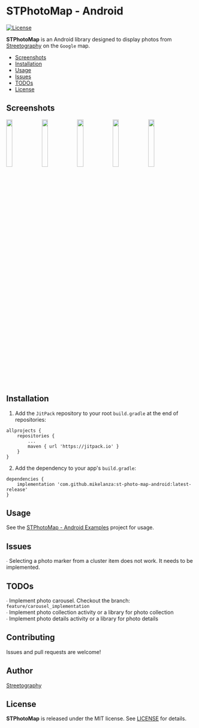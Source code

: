 # STPhotoMap - Android

[![License](https://img.shields.io/badge/license-MIT-blue.svg)](https://github.com/mikelanza/st-photo-map-android/blob/master/LICENSE)

**STPhotoMap** is an Android library designed to display photos from [Streetography](https://streetography.com) on the `Google` map.

- [Screenshots](#screenshots)
- [Installation](#installation)
- [Usage](#usage)
- [Issues](#issues)
- [TODOs](#todos)
- [License](#license)

## Screenshots

<img src="https://user-images.githubusercontent.com/6670019/66481412-8bf56a80-eaa9-11e9-9769-ea1216a5f691.png" width="18%"></img> 
<img src="https://user-images.githubusercontent.com/6670019/66481442-9b74b380-eaa9-11e9-8875-a69f811579e3.png" width="18%"></img> 
<img src="https://user-images.githubusercontent.com/6670019/66481462-a7f90c00-eaa9-11e9-8186-f78f37a44ffa.png" width="18%"></img>
<img src="https://user-images.githubusercontent.com/6670019/66481483-b8a98200-eaa9-11e9-97cd-47dc812ca48e.png" width="18%"></img> 
<img src="https://user-images.githubusercontent.com/6670019/66481522-d0810600-eaa9-11e9-8051-4e59202c9298.png" width="18%"></img>

## Installation

1. Add the `JitPack` repository to your root `build.gradle` at the end of repositories:
```
allprojects {
    repositories {
        ...
        maven { url 'https://jitpack.io' }
    }
}
```
2. Add the dependency to your app's `build.gradle`:
```
dependencies {
    implementation 'com.github.mikelanza:st-photo-map-android:latest-release'
}
```

## Usage

See the [STPhotoMap - Android Examples](https://github.com/mikelanza/st-photo-map-android-examples) project for usage.

## Issues

∙ Selecting a photo marker from a cluster item does not work. It needs to be implemented.

## TODOs

∙ Implement photo carousel. Checkout the branch: `feature/carousel_implementation` <br />
∙ Implement photo collection activity or a library for photo collection <br />
∙ Implement photo details activity or a library for photo details

## Contributing

Issues and pull requests are welcome!

## Author

[Streetography](https://streetography.com/)

## License

**STPhotoMap** is released under the MIT license. See [LICENSE](https://github.com/mikelanza/st-photo-map-android/blob/master/LICENSE) for details.

